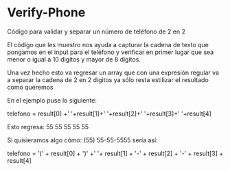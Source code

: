 # Verify-Phone
Código para validar y separar un número de teléfono de 2 en 2

El código que les muestro nos ayuda a capturar la cadena de texto que pongamos en el input para el teléfono y verificar en primer lugar que sea menor o igual a 10 digitos y mayor de 8 digitos.

Una vez hecho esto va regresar un array que con una expresión regular va a separar la cadena de 2 en 2 digitos ya sólo resta estilizar el resultado como queremos

En el ejemplo puse lo siguiente:

telefono = result[0] +' '+result[1]+' '+result[2]+' '+result[3]+' '+result[4]

Esto regresa: 55 55 55 55 55

Si quisieramos algo cómo: (55) 55-55-5555 sería así:

telefono = '(' + result[0] + ')' +' '+ result[1] + '-' + result[2] + '-' + result[3] + result[4]


